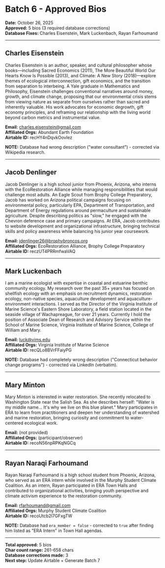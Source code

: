# Batch 6 - Approved Bios

**Date:** October 26, 2025  
**Approved:** 5 bios (3 required database corrections)  
**Database Fixes:** Charles Eisenstein, Mark Luckenbach, Rayan Farhoumand

---

## Charles Eisenstein

Charles Eisenstein is an author, speaker, and cultural philosopher whose books—including Sacred Economics (2011), The More Beautiful World Our Hearts Know Is Possible (2013), and Climate: A New Story (2018)—explore themes of ecological interconnection, gift economics, and the transition from separation to interbeing. A Yale graduate in Mathematics and Philosophy, Eisenstein challenges conventional narratives around money, growth, and climate change, proposing that our environmental crisis stems from viewing nature as separate from ourselves rather than sacred and inherently valuable. His work advocates for economic degrowth, gift economy principles, and reframing our relationship with the living world beyond carbon metrics and instrumental value.

**Email:** charles.eisenstein@gmail.com  
**Affiliated Orgs:** Abundant Earth Foundation  
**Airtable ID:** recHY4nDqvkOovIez

**NOTE:** Database had wrong description ("water consultant") - corrected via Wikipedia research.

---

## Jacob Denlinger

Jacob Denlinger is a high school junior from Phoenix, Arizona, who interns with the EcoRestoration Alliance while managing responsibilities that would challenge most adults. An Eagle Scout from Brophy College Preparatory, Jacob has worked on Arizona political campaigns focusing on environmental policy, particularly EPA, Department of Transportation, and Department of Energy regulations around permaculture and sustainable agriculture. Despite describing politics as "slow," he engaged with the Chevron deference case and primary campaigns. At ERA, Jacob contributes to website development and organizational infrastructure, bringing technical skills and policy awareness while balancing his junior year coursework.

**Email:** jdenlinger26@brophybroncos.org  
**Affiliated Orgs:** EcoRestoration Alliance, Brophy College Preparatory  
**Airtable ID:** reczUT4PRRmfwaVAQ

---

## Mark Luckenbach

I am a marine ecologist with expertise in coastal and estuarine benthic community ecology. My research over the past 35+ years has focused on shellfish ecology with an emphasis on recruitment dynamics, restoration ecology, non-native species, aquaculture development and aquaculture-environment interactions. I served as the Director of the Virginia Institute of Marine Science's Eastern Shore Laboratory, a field station located in the seaside village of Wachapreague, for over 21 years. Currently I hold the position of Associate Dean of Research and Advisory Service within the School of Marine Science, Virginia Institute of Marine Science, College of William and Mary.

**Email:** luck@vims.edu  
**Affiliated Orgs:** Virginia Institute of Marine Science  
**Airtable ID:** recQLo8BVrFFaiyPG

**NOTE:** Database had completely wrong description ("Connecticut behavior change programs") - corrected via LinkedIn (verbatim).

---

## Mary Minton

Mary Minton is interested in water restoration. She recently relocated to Washington State near the Salish Sea. As she describes herself: "Water is my middle name... It's why we live on this blue planet." Mary participates in ERA to learn from practitioners and deepen her understanding of watershed and marine restoration, bringing curiosity and commitment to water-centered ecological work.

**Email:** (not provided)  
**Affiliated Orgs:** (participant/observer)  
**Airtable ID:** recoN56npRPKqNGCq

---

## Rayan Naraqi Farhoumand

Rayan Naraqi Farhoumand is a high school student from Phoenix, Arizona, who served as an ERA intern while involved in the Murphy Student Climate Coalition. As an intern, Rayan participated in ERA Town Halls and contributed to organizational activities, bringing youth perspective and climate activism experience to the restoration community.

**Email:** rfarhoumand@gmail.com  
**Affiliated Orgs:** Murphy Student Climate Coalition  
**Airtable ID:** recoUtcb2I7GFxgTW

**NOTE:** Database had `era_member = false` - corrected to `true` after finding him listed as "ERA Intern" in Town Hall agendas.

---

**Total approved:** 5 bios  
**Char count range:** 261-658 chars  
**Database corrections made:** 3  
**Next step:** Update Airtable + Generate Batch 7
